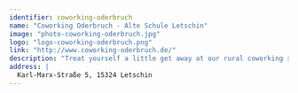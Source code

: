 ```yaml
---
identifier: coworking-oderbruch
name: "Coworking Oderbruch - Alte Schule Letschin"
image: "photo-coworking-oderbruch.jpg"
logo: "logo-coworking-oderbruch.png"
link: "http://www.coworking-oderbruch.de/"
description: "Treat yourself a little get away at our rural coworking space. Boost your productivity, embrace tranquility. With modern amenities, a lively community and the place for your own or our van – it´s an uncomplicated perfect little get away."
address: |
  Karl-Marx-Straße 5, 15324 Letschin
---
```

